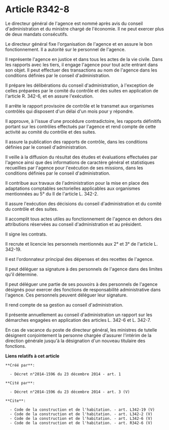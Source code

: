 # Article R342-8

Le directeur général de l'agence est nommé après avis du conseil d'administration et du ministre chargé de l'économie. Il ne
peut exercer plus de deux mandats consécutifs. 

Le directeur général fixe l'organisation de l'agence et en assure le bon fonctionnement. Il a autorité sur le personnel de
l'agence. 

Il représente l'agence en justice et dans tous les actes de la vie civile. Dans les rapports avec les tiers, il engage
l'agence pour tout acte entrant dans son objet. Il peut effectuer des transactions au nom de l'agence dans les conditions
définies par le conseil d'administration. 

Il prépare les délibérations du conseil d'administration, à l'exception de celles préparées par le comité du contrôle et des
suites en application de l'article R. 342-6, et en assure l'exécution. 

Il arrête le rapport provisoire de contrôle et le transmet aux organismes contrôlés qui disposent d'un délai d'un mois pour y
répondre. 

Il approuve, à l'issue d'une procédure contradictoire, les rapports définitifs portant sur les contrôles effectués par
l'agence et rend compte de cette activité au comité du contrôle et des suites. 

Il assure la publication des rapports de contrôle, dans les conditions définies par le conseil d'administration. 

Il veille à la diffusion du résultat des études et évaluations effectuées par l'agence ainsi que des informations de
caractère général et statistiques recueillies par l'agence pour l'exécution de ses missions, dans les conditions définies par
le conseil d'administration. 

Il contribue aux travaux de l'administration pour la mise en place des adaptations comptables sectorielles applicables aux
organismes mentionnées au 5° du II de l'article L. 342-2. 

Il assure l'exécution des décisions du conseil d'administration et du comité du contrôle et des suites. 

Il accomplit tous actes utiles au fonctionnement de l'agence en dehors des attributions réservées au conseil d'administration
et au président. 

Il signe les contrats. 

Il recrute et licencie les personnels mentionnés aux 2° et 3° de l'article L. 342-19. 

Il est l'ordonnateur principal des dépenses et des recettes de l'agence. 

Il peut déléguer sa signature à des personnels de l'agence dans des limites qu'il détermine. 

Il peut déléguer une partie de ses pouvoirs à des personnels de l'agence désignés pour exercer des fonctions de
responsabilité administrative dans l'agence. Ces personnels peuvent déléguer leur signature. 

Il rend compte de sa gestion au conseil d'administration. 

Il présente annuellement au conseil d'administration un rapport sur les démarches engagées en application des articles L.
342-6 et L. 342-7.

En cas de vacance du poste de directeur général, les ministres de tutelle désignent conjointement la personne chargée
d'assurer l'intérim de la direction générale jusqu'à la désignation d'un nouveau titulaire des fonctions.

**Liens relatifs à cet article**

	**Créé par**:

	  - Décret n°2014-1596 du 23 décembre 2014 - art. 1

	**Cité par**:

	  - Décret n°2014-1596 du 23 décembre 2014 - art. 3 (V)

	**Cite**:

	  - Code de la construction et de l'habitation. - art. L342-19 (V)
	  - Code de la construction et de l'habitation. - art. L342-2 (V)
	  - Code de la construction et de l'habitation. - art. L342-6 (V)
	  - Code de la construction et de l'habitation. - art. R342-6 (V)
